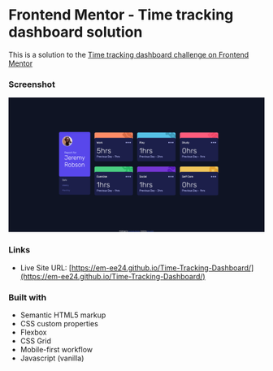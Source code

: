 # Frontend Mentor - Time tracking dashboard solution

This is a solution to the [Time tracking dashboard challenge on Frontend Mentor](https://www.frontendmentor.io/challenges/time-tracking-dashboard-UIQ7167Jw)

### Screenshot

![Screenshot of Solution](./screenshot.png)

### Links

- Live Site URL: [https://em-ee24.github.io/Time-Tracking-Dashboard/](https://em-ee24.github.io/Time-Tracking-Dashboard/)

### Built with

- Semantic HTML5 markup
- CSS custom properties
- Flexbox
- CSS Grid
- Mobile-first workflow
- Javascript (vanilla)